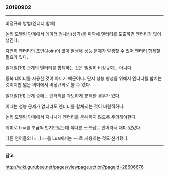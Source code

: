 ### 20190902
---

비정규화 방법(엔터티 합체)

논리 모텔링 단계에서 데이터 정체성(성격)을 파악해 엔터티를 도출하면 엔터티가 많이 생긴다.

자연히 엔터티의 조인(Join)이 많이 발생해 성능 문제가 발생할 수 있어 엔터티 합체할 필요가 있다.

일대일(1:1) 관계의 엔터티를 합체하는 것은 엄밀히 비정규회는 아니다.

중복 데이터를 사용한 것이 아니기 때문이다. 단지 성능 향상을 위해서 엔터티를 합치는 것이지만 넓은 의미에서 비정규화로 볼 수 있다.

일대일(1:1) 관계 중에는 엔터티를 과도하게 분해한 경우가 있다.

이때는 성능 문제가 없더라도 엔터티를 합체히는 것이 바람직하다.

논리 모델링 단계에서 지나치게 엔터티를 분해하지 않도록 주의해야한다.

취미로 Lua를 조금씩 만져보았는데 색다른 스크립트 언어라서 재미 있었다.

다른 언어들의 != , !==를 Lua에서는 ~=로 사용하는 것도 신기했다.

---
#### 참고

http://wiki.gurubee.net/pages/viewpage.action?pageId=28606676